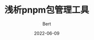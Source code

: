 ---
description: 💁 本文带你简单了解pnpm包管理工具，主要从使用特点、存在问题、依赖管理和安全行几个角度阐述。
title: 浅析pnpm包管理工具
author: Bert
date: 2022-06-09
hidden: false
comment: true
sticky: 114
top: 119
recommend: 21
tag:
  - 前端
category:
  - 工程化
---